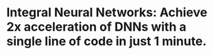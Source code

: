 # Integral Neural Networks: Achieve 2x acceleration of DNNs with a single line of code in just 1 minute.
